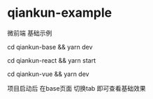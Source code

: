 # qiankun-example
微前端 基础示例

cd qiankun-base &&  yarn dev 


cd qiankun-react  &&  yarn start 

cd qiankun-vue  &&  yarn dev 

项目启动后 在base页面 切换tab 即可查看基础效果
